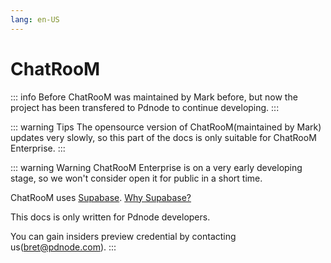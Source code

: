 ```yaml
---
lang: en-US
---
```

# ChatRooM <Badge type="tip" text="0.1.0" />

::: info Before
ChatRooM was maintained by Mark before, but now the project has been transfered to Pdnode to continue developing.
:::

::: warning Tips
The opensource version of ChatRooM(maintained by Mark) updates very slowly, so this part of the docs is only suitable for ChatRooM Enterprise.
:::


::: warning Warning
ChatRooM Enterprise is on a very early developing stage, so we won't consider open it for public in a short time.

ChatRooM uses [Supabase](https://supabase.com). [Why Supabase?](/zh/chatroom/whysupabase.md)

This docs is only written for Pdnode developers.

You can gain insiders preview credential by contacting us(bret@pdnode.com).
:::
